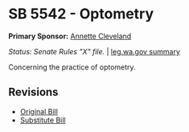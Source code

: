 # SB 5542 - Optometry
**Primary Sponsor:** [Annette Cleveland](/person/leg/annette.cleveland.md)

*Status: Senate Rules "X" file.* | [leg.wa.gov summary](https://app.leg.wa.gov/billsummary?BillNumber=5542&Year=2021)

Concerning the practice of optometry.

## Revisions
* [Original Bill](1/)
* [Substitute Bill](S/)